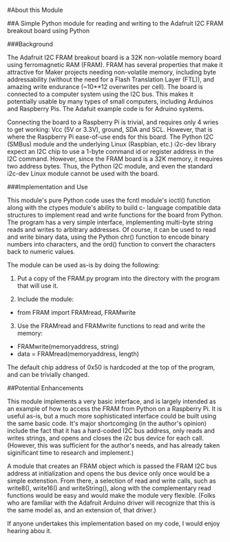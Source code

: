 #About this Module

##A Simple Python module for reading and writing to the Adafruit I2C FRAM breakout board using Python

###Background

The Adafruit I2C FRAM breakout board is a 32K non-volatile memory board using ferromagnetic RAM (FRAM).  FRAM has several 
properties that make it attractive for Maker projects needing non-volatile memory, including byte addressability (without
the need for a Flash Translation Layer (FTL)), and amazing write endurance (~10**12 overwrites per cell).  The board is
connected to a computer system using the I2C bus.  This makes it potentially usable by many types of small computers, 
including Arduinos and Raspberry Pis.  The Adafuit example code is for Adruino systems.

Connecting the board to a Raspberry Pi is trivial, and requires only 4 wries to get working: Vcc (5V or 3.3V), ground, SDA 
and SCL.  However, that is where the Raspberry Pi ease-of-use ends for this board.  The Python I2C (SMBus) module and the 
underlying Linux (Raspbian, etc.) i2c-dev library expect an I2C chip to use a 1-byte command id or register address in the I2C
command.  However, since the FRAM board is a 32K memory, it requires two address bytes.  Thus, the Python I2C module, and
even the standard i2c-dev Linux module cannot be used with the board.

###Implementation and Use

This module's pure Python code uses the fcntl module's ioctl() function along with the ctypes module's ability to build c-
language compatible data structures to implement read and write functions for the board from Python.  The program has a very 
simple interface, implementing multi-byte string reads and writes to arbitrary addresses. Of course, it can be used to read 
and write binary data, using the Python chr() function to encode binary numbers into characters, and the ord() function to 
convert the characters back to numeric values.

The module can be used as-is by doing the following:

1.  Put a copy of the FRAM.py program into the directory with the program that will use it.

2.  Include the module:
  - from FRAM import FRAMread, FRAMwrite

3.  Use the FRAMread and FRAMwrite functions to read and write the memory:
  - FRAMwrite(memoryaddress, string)
  - data = FRAMread(memoryaddress, length)

The default chip address of 0x50 is hardcoded at the top of the program, and can be trivially changed.

##Potential Enhancements

This module implements a very basic interface, and is largely intended as an example of how to access the FRAM from
Python on a Raspberry Pi.  It is useful as-is, but a much more sophisticated interface could be built using the same
basic code.  It's major shortcomging (in the author's opinion) include the fact that it has a hard-coded I2C bus 
address, only reads and writes strings, and opens and closes the i2c bus device for each call.  (However, this was
sufficient for the author's needs, and has already taken siginificant time to research and implement.)

A module that creates an FRAM object which is passed the FRAM I2C bus address at initialization and opens the bus
device only once would be a simple extenstion.  From there, a selection of read and write calls, such as write8(),
write16() and writeString(), along with the complementary read functions would be easy and would make the module very 
flexible.  (Folks who are familiar with the Adafruit Arduino driver will recognize that this is the same model as,
and an extension of, that driver.)

If anyone undertakes this implementation based on my code, I would enjoy hearing abou it.



